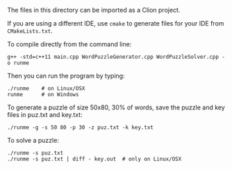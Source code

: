 The files in this directory can be imported as a Clion project.

If you are using a different IDE, use `cmake` to generate
files for your IDE from `CMakeLists.txt`.

To compile directly from the command line:

```
g++ -std=c++11 main.cpp WordPuzzleGenerator.cpp WordPuzzleSolver.cpp -o runme
```

Then you can run the program by typing:

```
./runme    # on Linux/OSX
runme      # on Windows
```

To generate a puzzle of size 50x80, 30% of words, save the puzzle and key
files in puz.txt and key.txt:

```
./runme -g -s 50 80 -p 30 -z puz.txt -k key.txt
```

To solve a puzzle:

```
./runme -s puz.txt
./runme -s puz.txt | diff - key.out  # only on Linux/OSX
```
